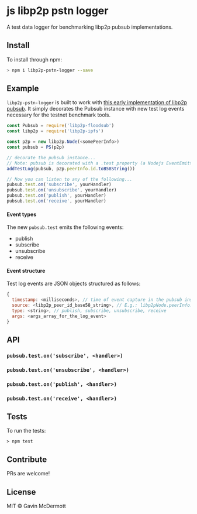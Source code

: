 # js libp2p pstn logger

A test data logger for benchmarking libp2p pubsub implementations.

## Install

To install through npm:

```sh
> npm i libp2p-pstn-logger --save
```

## Example

`libp2p-pstn-logger` is built to work with [this early implementation of libp2p pubsub](https://github.com/libp2p/js-libp2p-floodsub). It simply decorates the Pubsub instance with new test log events necessary for the testnet benchmark tools.

```JavaScript
const Pubsub = require('libp2p-floodsub')
const libp2p = require('libp2p-ipfs')

const p2p = new libp2p.Node(<somePeerInfo>)
const pubsub = PS(p2p)

// decorate the pubsub instance...
// Note: pubsub is decorated with a .test property (a Nodejs EventEmitter)
addTestLog(pubsub, p2p.peerInfo.id.toB58String())

// Now you can listen to any of the following...
pubsub.test.on('subscribe', yourHandler)
pubsub.test.on('unsubscribe', yourHandler)
pubsub.test.on('publish', yourHandler)
pubsub.test.on('receive', yourHandler)
```

#### Event types

The new `pubsub.test` emits the following events:
- publish
- subscribe
- unsubscribe
- receive

#### Event structure

Test log events are JSON objects structured as follows:

```JavaScript
{
  timestamp: <milliseconds>, // time of event capture in the pubsub instance
  source: <libp2p_peer_id_base58_string>, // E.g.: libp2pNode.peerInfo.id.toB58String()
  type: <string>, // publish, subscribe, unsubscribe, receive
  args: <args_array_for_the_log_event>
}
```

## API

### `pubsub.test.on('subscribe', <handler>)`

### `pubsub.test.on('unsubscribe', <handler>)`

### `pubsub.test.on('publish', <handler>)`

### `pubsub.test.on('receive', <handler>)`

## Tests

To run the tests:

`> npm test`

## Contribute

PRs are welcome!

## License

MIT © Gavin McDermott
